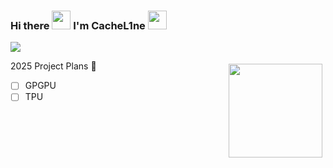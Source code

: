 ### Hi there <img src="https://c.tenor.com/StmGV2_YmjEAAAAi/winking-face-joypixels.gif" width="30" /> I'm CacheL1ne <img src="https://media.giphy.com/media/hvRJCLFzcasrR4ia7z/giphy.gif" width="30" />

![](https://komarev.com/ghpvc/?username=miaochenlu&color=orange&style=flat-square)
<!--
**miaochenlu/miaochenlu** is a ✨ _special_ ✨ repository because its `README.md` (this file) appears on your GitHub profile.

Here are some ideas to get you started:

- 🔭 I’m currently working on ...
- 🌱 I’m currently learning ...
- 👯 I’m looking to collaborate on ...
- 🤔 I’m looking for help with ...
- 💬 Ask me about ...
- 📫 How to reach me: ...
- 😄 Pronouns: ...
- ⚡ Fun fact: ...
-->


<img src="https://github-readme-stats.vercel.app/api?username=miaochenlu&count_private=true&theme=onedark" height="150" align="right" style="margin: 5px; margin-bottom: 20px;" />



2025 Project Plans 🤔
- [ ] GPGPU
- [ ] TPU

